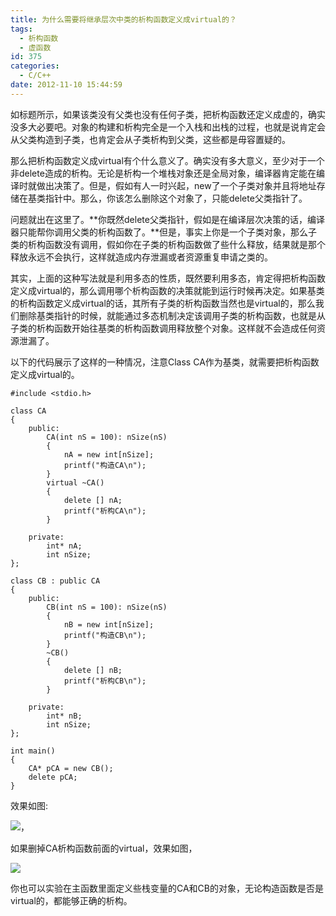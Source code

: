 ```yaml
---
title: 为什么需要将继承层次中类的析构函数定义成virtual的？
tags:
  - 析构函数
  - 虚函数
id: 375
categories:
  - C/C++
date: 2012-11-10 15:44:59
---
```


如标题所示，如果该类没有父类也没有任何子类，把析构函数还定义成虚的，确实没多大必要吧。对象的构建和析构完全是一个入栈和出栈的过程，也就是说肯定会从父类构造到子类，也肯定会从子类析构到父类，这些都是毋容置疑的。

那么把析构函数定义成virtual有个什么意义了。确实没有多大意义，至少对于一个非delete造成的析构。无论是析构一个堆栈对象还是全局对象，编译器肯定能在编译时就做出决策了。但是，假如有人一时兴起，new了一个子类对象并且将地址存储在基类指针中。那么，你该怎么删除这个对象了，只能delete父类指针了。

问题就出在这里了。**你既然delete父类指针，假如是在编译层次决策的话，编译器只能帮你调用父类的析构函数了。**但是，事实上你是一个子类对象，那么子类的析构函数没有调用，假如你在子类的析构函数做了些什么释放，结果就是那个释放永远不会执行，这样就造成内存泄漏或者资源重复申请之类的。

其实，上面的这种写法就是利用多态的性质，既然要利用多态，肯定得把析构函数定义成virtual的，那么调用哪个析构函数的决策就能到运行时候再决定。如果基类的析构函数定义成virtual的话，其所有子类的析构函数当然也是virtual的，那么我们删除基类指针的时候，就能通过多态机制决定该调用子类的析构函数，也就是从子类的析构函数开始往基类的析构函数调用释放整个对象。这样就不会造成任何资源泄漏了。

以下的代码展示了这样的一种情况，注意Class CA作为基类，就需要把析构函数定义成virtual的。

``` stylus
#include <stdio.h>

class CA
{
    public:
        CA(int nS = 100): nSize(nS)
        {
            nA = new int[nSize];
            printf("构造CA\n");
        }
        virtual ~CA()
        {
            delete [] nA;
            printf("析构CA\n");
        }

    private:
        int* nA;
        int nSize;
};

class CB : public CA
{
    public:
        CB(int nS = 100): nSize(nS)
        {
            nB = new int[nSize];
            printf("构造CB\n");
        }
        ~CB()
        {
            delete [] nB;
            printf("析构CB\n");
        }

    private:
        int* nB;
        int nSize;
};

int main()
{
    CA* pCA = new CB();
    delete pCA;
}
```

效果如图:

![](https://c2.staticflickr.com/8/7152/27396027096_47abe363cc_o.png)，

如果删掉CA析构函数前面的virtual，效果如图，

![](https://c2.staticflickr.com/8/7672/27396028106_085b740b99_o.png)

你也可以实验在主函数里面定义些栈变量的CA和CB的对象，无论构造函数是否是virtual的，都能够正确的析构。